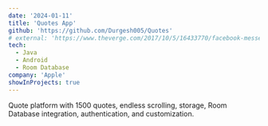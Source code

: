 ```yaml
---
date: '2024-01-11'
title: 'Quotes App'
github: 'https://github.com/Durgesh005/Quotes'
# external: 'https://www.theverge.com/2017/10/5/16433770/facebook-messenger-apple-music-bot-song-streaming'
tech:
  - Java
  - Android
  - Room Database
company: 'Apple'
showInProjects: true
---
```

Quote platform with 1500 quotes, endless scrolling, storage, Room Database integration, authentication, and customization.

